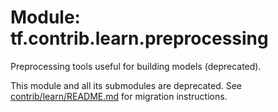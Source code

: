 <div itemscope itemtype="http://developers.google.com/ReferenceObject">
<meta itemprop="name" content="tf.contrib.learn.preprocessing" />
<meta itemprop="path" content="Stable" />
</div>

# Module: tf.contrib.learn.preprocessing

Preprocessing tools useful for building models (deprecated).

<!-- Placeholder for "Used in" -->

This module and all its submodules are deprecated. See
[contrib/learn/README.md](https://www.tensorflow.org/code/tensorflow/contrib/learn/README.md)
for migration instructions.

